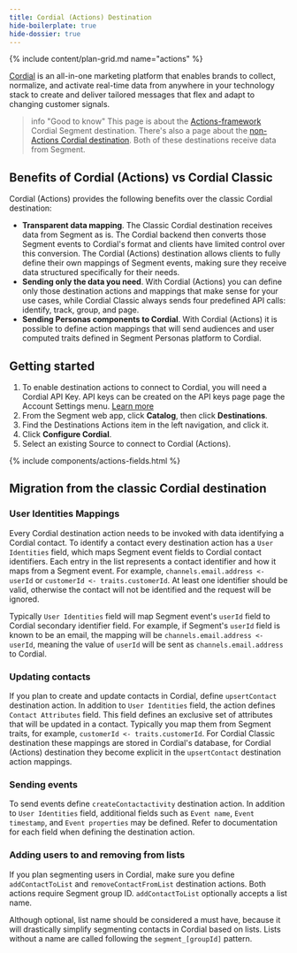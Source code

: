 ```yaml
---
title: Cordial (Actions) Destination
hide-boilerplate: true
hide-dossier: true
---
```


{% include content/plan-grid.md name="actions" %}

[Cordial](https://cordial.com/) is an all-in-one marketing platform that enables brands to collect, normalize, and activate real-time data from anywhere in your technology stack to create and deliver tailored messages that flex and adapt to changing customer signals.

> info "Good to know"
> This page is about the [Actions-framework](/docs/connections/destinations/actions/) Cordial Segment destination. There's also a page about the [non-Actions Cordial destination](/docs/connections/destinations/catalog/cordialio/). Both of these destinations receive data from Segment.

## Benefits of Cordial (Actions) vs Cordial Classic

Cordial (Actions) provides the following benefits over the classic Cordial destination:

- **Transparent data mapping**. The Classic Cordial destination receives data from Segment as is. The Cordial backend then converts those Segment events to Cordial's format and clients have limited control over this conversion. The Cordial (Actions) destination allows clients to fully define their own mappings of Segment events, making sure they receive data structured specifically for their needs. 
- **Sending only the data you need**. With Cordial (Actions) you can define only those destination actions and mappings that make sense for your use cases, while Cordial Classic always sends four predefined API calls: identify, track, group, and page. 
- **Sending Personas components to Cordial**. With Cordial (Actions) it is possible to define action mappings that will send audiences and user computed traits defined in Segment Personas platform to Cordial.

## Getting started

1. To enable destination actions to connect to Cordial, you will need a Cordial API Key. API keys can be created on the API keys page page the Account Settings menu. [Learn more](https://support.cordial.com/hc/en-us/articles/115005365087)
2. From the Segment web app, click **Catalog**, then click **Destinations**.
3. Find the Destinations Actions item in the left navigation, and click it.
4. Click **Configure Cordial**.
5. Select an existing Source to connect to Cordial (Actions).

<!-- The line below renders a table of connection settings (if applicable), Pre-built Mappings, and available actions. -->

{% include components/actions-fields.html %}

## Migration from the classic Cordial destination

### User Identities Mappings

Every Cordial destination action needs to be invoked with data identifying a Cordial contact. To identify a contact every destination action has a `User Identities` field, which maps Segment event fields to Cordial contact identifiers. Each entry in the list represents a contact identifier and how it maps from a Segment event. For example, `channels.email.address <- userId` or `customerId <- traits.customerId`. At least one identifier should be valid, otherwise the contact will not be identified and the request will be ignored.

Typically `User Identities` field will map Segment event's `userId` field to Cordial secondary identifier field. For example, if Segment's `userId` field is known to be an email, the mapping will be `channels.email.address <- userId`, meaning the value of `userId` will be sent as `channels.email.address` to Cordial.

### Updating contacts

If you plan to create and update contacts in Cordial, define `upsertContact` destination action. In addition to `User Identities` field, the action defines `Contact Attributes` field. This field defines an exclusive set of attributes that will be updated in a contact. Typically you map them from Segment traits, for example, `customerId <- traits.customerId`. For Cordial Classic destination these mappings are stored in Cordial's database, for Cordial (Actions) destination they become explicit in the `upsertContact` destination action mappings.

### Sending events

To send events define `createContactactivity` destination action. In addition to `User Identities` field, additional fields such as `Event name`, `Event timestamp`, and `Event properties` may be defined. Refer to documentation for each field when defining the destination action.

### Adding users to and removing from lists

If you plan segmenting users in Cordial, make sure you define `addContactToList` and `removeContactFromList` destination actions. Both actions require Segment group ID. `addContactToList` optionally accepts a list name. 

Although optional, list name should be considered a must have, because it will drastically simplify segmenting contacts in Cordial based on lists. Lists without a name are called following the `segment_[groupId]` pattern.